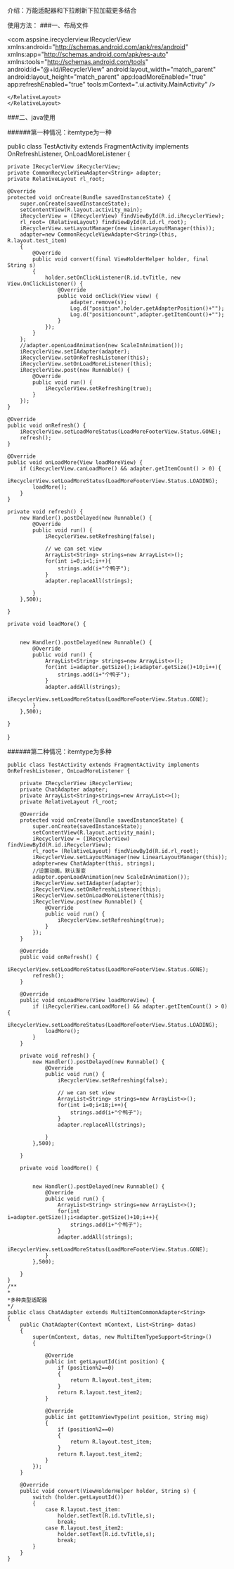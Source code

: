 介绍：万能适配器和下拉刷新下拉加载更多结合

使用方法：
###一、布局文件
<?xml version="1.0" encoding="utf-8"?>
<RelativeLayout xmlns:android="http://schemas.android.com/apk/res/android"
    android:layout_width="match_parent"
    android:layout_height="match_parent">
    <com.aspsine.irecyclerview.IRecyclerView xmlns:android="http://schemas.android.com/apk/res/android"
        xmlns:app="http://schemas.android.com/apk/res-auto"
        xmlns:tools="http://schemas.android.com/tools"
        android:id="@+id/iRecyclerView"
        android:layout_width="match_parent"
        android:layout_height="match_parent"
                <!--可以自定义上拉和下拉头，有默认-->
                <!--app:refreshHeaderLayout="@layout/layout_irecyclerview_classic_refresh_header"-->
                <!--app:loadMoreFooterLayout="@layout/layout_irecyclerview_load_more_footer"-->
        app:loadMoreEnabled="true"
        app:refreshEnabled="true"
        tools:mContext=".ui.activity.MainActivity" />
    <RelativeLayout
        android:id="@+id/rl_root"
        android:layout_width="match_parent"
        android:visibility="gone"
        android:layout_height="match_parent">
        <TextView
            android:id="@+id/tvTitle"
            android:layout_width="match_parent"
            android:layout_centerInParent="true"
            android:layout_height="80dp"
            android:text="数据为空哦"
            android:gravity="center"
            android:padding="10dp"
            android:textColor="@android:color/black"
            android:textSize="18sp" />

    </RelativeLayout>
    </RelativeLayout>

###二、java使用

######第一种情况：itemtype为一种

public class TestActivity extends FragmentActivity implements OnRefreshListener, OnLoadMoreListener {

    private IRecyclerView iRecyclerView;
    private CommonRecycleViewAdapter<String> adapter;
    private RelativeLayout rl_root;

    @Override
    protected void onCreate(Bundle savedInstanceState) {
        super.onCreate(savedInstanceState);
        setContentView(R.layout.activity_main);
        iRecyclerView = (IRecyclerView) findViewById(R.id.iRecyclerView);
        rl_root= (RelativeLayout) findViewById(R.id.rl_root);
        iRecyclerView.setLayoutManager(new LinearLayoutManager(this));
        adapter=new CommonRecycleViewAdapter<String>(this, R.layout.test_item)
        {
            @Override
            public void convert(final ViewHolderHelper holder, final String s)
            {
                holder.setOnClickListener(R.id.tvTitle, new View.OnClickListener() {
                    @Override
                    public void onClick(View view) {
                        adapter.remove(s);
                        Log.d("position",holder.getAdapterPosition()+"");
                        Log.d("positioncount",adapter.getItemCount()+"");
                    }
                });
            }
        };
        //adapter.openLoadAnimation(new ScaleInAnimation());
        iRecyclerView.setIAdapter(adapter);
        iRecyclerView.setOnRefreshListener(this);
        iRecyclerView.setOnLoadMoreListener(this);
        iRecyclerView.post(new Runnable() {
            @Override
            public void run() {
                iRecyclerView.setRefreshing(true);
            }
        });
    }

    @Override
    public void onRefresh() {
        iRecyclerView.setLoadMoreStatus(LoadMoreFooterView.Status.GONE);
        refresh();
    }

    @Override
    public void onLoadMore(View loadMoreView) {
        if (iRecyclerView.canLoadMore() && adapter.getItemCount() > 0) {
            iRecyclerView.setLoadMoreStatus(LoadMoreFooterView.Status.LOADING);
            loadMore();
        }
    }

    private void refresh() {
        new Handler().postDelayed(new Runnable() {
            @Override
            public void run() {
                iRecyclerView.setRefreshing(false);

                // we can set view
                ArrayList<String> strings=new ArrayList<>();
                for(int i=0;i<1;i++){
                    strings.add(i+"个鸭子");
                }
                adapter.replaceAll(strings);

            }
        },500);

    }

    private void loadMore() {


        new Handler().postDelayed(new Runnable() {
            @Override
            public void run() {
                ArrayList<String> strings=new ArrayList<>();
                for(int i=adapter.getSize();i<adapter.getSize()+10;i++){
                    strings.add(i+"个鸭子");
                }
                adapter.addAll(strings);
                iRecyclerView.setLoadMoreStatus(LoadMoreFooterView.Status.GONE);
            }
        },500);

    }
}

######第二种情况：itemtype为多种

    public class TestActivity extends FragmentActivity implements OnRefreshListener, OnLoadMoreListener {

        private IRecyclerView iRecyclerView;
        private ChatAdapter adapter;
        private ArrayList<String>strings=new ArrayList<>();
        private RelativeLayout rl_root;

        @Override
        protected void onCreate(Bundle savedInstanceState) {
            super.onCreate(savedInstanceState);
            setContentView(R.layout.activity_main);
            iRecyclerView = (IRecyclerView) findViewById(R.id.iRecyclerView);
            rl_root= (RelativeLayout) findViewById(R.id.rl_root);
            iRecyclerView.setLayoutManager(new LinearLayoutManager(this));
            adapter=new ChatAdapter(this, strings);
            //设置动画，默认渐变
            adapter.openLoadAnimation(new ScaleInAnimation());
            iRecyclerView.setIAdapter(adapter);
            iRecyclerView.setOnRefreshListener(this);
            iRecyclerView.setOnLoadMoreListener(this);
            iRecyclerView.post(new Runnable() {
                @Override
                public void run() {
                    iRecyclerView.setRefreshing(true);
                }
            });
        }

        @Override
        public void onRefresh() {
            iRecyclerView.setLoadMoreStatus(LoadMoreFooterView.Status.GONE);
            refresh();
        }

        @Override
        public void onLoadMore(View loadMoreView) {
            if (iRecyclerView.canLoadMore() && adapter.getItemCount() > 0) {
                iRecyclerView.setLoadMoreStatus(LoadMoreFooterView.Status.LOADING);
                loadMore();
            }
        }

        private void refresh() {
            new Handler().postDelayed(new Runnable() {
                @Override
                public void run() {
                    iRecyclerView.setRefreshing(false);

                    // we can set view
                    ArrayList<String> strings=new ArrayList<>();
                    for(int i=0;i<18;i++){
                        strings.add(i+"个鸭子");
                    }
                    adapter.replaceAll(strings);

                }
            },500);

        }

        private void loadMore() {


            new Handler().postDelayed(new Runnable() {
                @Override
                public void run() {
                    ArrayList<String> strings=new ArrayList<>();
                    for(int i=adapter.getSize();i<adapter.getSize()+10;i++){
                        strings.add(i+"个鸭子");
                    }
                    adapter.addAll(strings);
                    iRecyclerView.setLoadMoreStatus(LoadMoreFooterView.Status.GONE);
                }
            },500);

        }
    }
    /**
    *
    *多种类型适配器
    */
    public class ChatAdapter extends MultiItemCommonAdapter<String>
    {
        public ChatAdapter(Context mContext, List<String> datas)
        {
            super(mContext, datas, new MultiItemTypeSupport<String>()
            {

                @Override
                public int getLayoutId(int position) {
                    if (position%2==0)
                    {
                        return R.layout.test_item;
                    }
                    return R.layout.test_item2;
                }

                @Override
                public int getItemViewType(int position, String msg)
                {
                    if (position%2==0)
                    {
                        return R.layout.test_item;
                    }
                    return R.layout.test_item2;
                }
            });
        }

        @Override
        public void convert(ViewHolderHelper holder, String s) {
            switch (holder.getLayoutId())
            {
                case R.layout.test_item:
                    holder.setText(R.id.tvTitle,s);
                    break;
                case R.layout.test_item2:
                    holder.setText(R.id.tvTitle,s);
                    break;
            }
        }
    }


